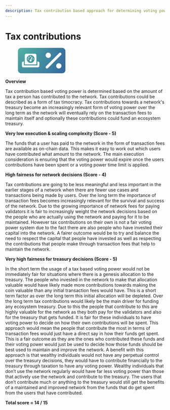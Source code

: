 ```yaml
---
description: Tax contribution based approach for determining voting power
---
```


# Tax contributions

<div align="left"><figure><img src="../../.gitbook/assets/voting-power-tax-contributions.png" alt="" width="150"><figcaption></figcaption></figure></div>

**Overview**

Tax contribution based voting power is determined based on the amount of tax a person has contributed to the network. Tax contributions could be described as a form of tax timocracy. Tax contributions towards a network's treasury become an increasingly relevant form of voting power over the long term as the network will eventually rely on the transaction fees to maintain itself and optionally these contributions could fund an ecosystem treasury.



**Very low execution & scaling complexity (Score - 5)**

The funds that a user has paid to the network in the form of transaction fees are available as on-chain data. This makes it easy to work out which users have contributed what amount to the network. The main execution consideration is ensuring that the voting power would expire once the users contributions have been spent or a voting power time limit is applied.



**High fairness for network decisions (Score - 4)**

Tax contributions are going to be less meaningful and less important in the earlier stages of a network when there are fewer use cases and transactions being made by users. Over the long term the importance of transaction fees becomes increasingly relevant for the survival and success of the network. Due to the growing importance of network fees for paying validators it is fair to increasingly weight the network decisions based on the people who are actually using the network and paying for it to be maintained. However tax contributions on their own is not a fair voting power system due to the fact there are also people who have invested their capital into the network. A fairer outcome would be to try and balance the need to respect the capital that people have invested as well as respecting the contributions that people make through transaction fees that help to maintain the network.



**Very high fairness for treasury decisions (Score - 5)**

In the short term the usage of a tax based voting power would not be immediately fair for situations where there is a genesis allocation to the treasury. The people who invested in the network to make that allocation valuable would have likely made more contributions towards making the coin valuable than any initial transaction fees would have. This is a short term factor as over the long term this initial allocation will be depleted. Over the long term tax contributions would likely be the main driver for funding any ecosystem treasury. Due to this the people that contribute to this are highly valuable for the network as they both pay for the validators and also for the treasury that gets funded. It is fair for these individuals to have voting power to decide on how their own contributions will be spent. This approach would mean the people that contribute the most in terms of transaction fees would just have a direct say in how their funds get spent. This is a fair outcome as they are the ones who contributed these funds and their voting power would just be used to decide how those funds should be best used to maintain and improve the network. A benefit with this approach is that wealthy individuals would not have any perpetual control over the treasury decisions, they would have to contribute financially to the treasury through taxation to have any voting power. Wealthy individuals that don’t use the network regularly would have far less voting power than those that actively use the network and contribute to the treasury. The users that don’t contribute much or anything to the treasury would still get the benefits of a maintained and improved network from the funds that do get spent from the users that have contributed.



**Total score = 14 / 15**
